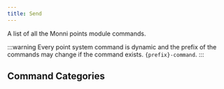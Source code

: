 ```yaml
---
title: Send
---
```

A list of all the Monni points module commands.

:::warning
Every point system command is dynamic and the prefix of the commands may change if the command exists. `{prefix}-command`.
:::

## Command Categories